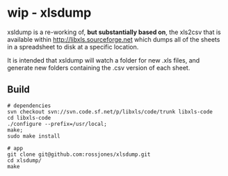 # wip - xlsdump

xsldump is a re-working of, **but substantially based on**, the xls2csv that is available within http://libxls.sourceforge.net which dumps all of the sheets in a spreadsheet to disk at a specific location.

It is intended that xsldump will watch a folder for new .xls files, and generate new folders containing the .csv version of each sheet.

## Build

```
# dependencies
svn checkout svn://svn.code.sf.net/p/libxls/code/trunk libxls-code
cd libxls-code
./configure --prefix=/usr/local;
make;
sudo make install

# app
git clone git@github.com:rossjones/xlsdump.git
cd xlsdump/
make
```